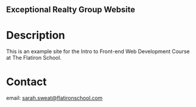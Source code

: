 Exceptional Realty Group Website 
---

# Description 

This is an example site for the Intro to Front-end Web Development Course at The Flatiron School. 

# Contact

email: sarah.sweat@flatironschool.com